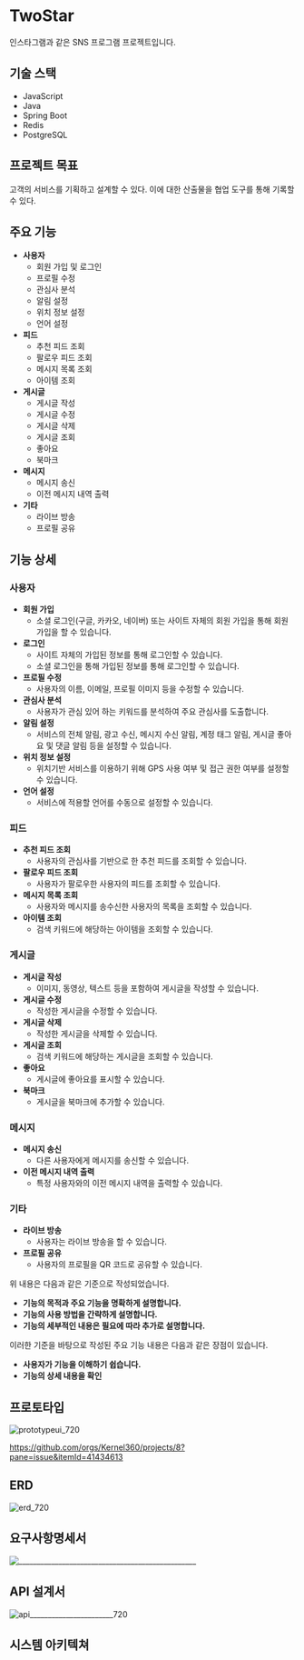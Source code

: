 # TwoStar

인스타그램과 같은 SNS 프로그램 프로젝트입니다.

## 기술 스택

* JavaScript
* Java 
* Spring Boot
* Redis
* PostgreSQL


## 프로젝트 목표

고객의 서비스를 기획하고 설계할 수 있다.
이에 대한 산출물을 협업 도구를 통해 기록할 수 있다.


## 주요 기능

* **사용자**
    * 회원 가입 및 로그인
    * 프로필 수정
    * 관심사 분석
    * 알림 설정
    * 위치 정보 설정
    * 언어 설정
* **피드**
    * 추천 피드 조회
    * 팔로우 피드 조회
    * 메시지 목록 조회
    * 아이템 조회
* **게시글**
    * 게시글 작성
    * 게시글 수정
    * 게시글 삭제
    * 게시글 조회
    * 좋아요
    * 북마크
* **메시지**
    * 메시지 송신
    * 이전 메시지 내역 출력
* **기타**
    * 라이브 방송
    * 프로필 공유

## 기능 상세

### 사용자

* **회원 가입**
    * 소셜 로그인(구글, 카카오, 네이버) 또는 사이트 자체의 회원 가입을 통해 회원 가입을 할 수 있습니다.
* **로그인**
    * 사이트 자체의 가입된 정보를 통해 로그인할 수 있습니다.
    * 소셜 로그인을 통해 가입된 정보를 통해 로그인할 수 있습니다.
* **프로필 수정**
    * 사용자의 이름, 이메일, 프로필 이미지 등을 수정할 수 있습니다.
* **관심사 분석**
    * 사용자가 관심 있어 하는 키워드를 분석하여 주요 관심사를 도출합니다.
* **알림 설정**
    * 서비스의 전체 알림, 광고 수신, 메시지 수신 알림, 계정 태그 알림, 게시글 좋아요 및 댓글 알림 등을 설정할 수 있습니다.
* **위치 정보 설정**
    * 위치기반 서비스를 이용하기 위해 GPS 사용 여부 및 접근 권한 여부를 설정할 수 있습니다.
* **언어 설정**
    * 서비스에 적용할 언어를 수동으로 설정할 수 있습니다.

### 피드

* **추천 피드 조회**
    * 사용자의 관심사를 기반으로 한 추천 피드를 조회할 수 있습니다.
* **팔로우 피드 조회**
    * 사용자가 팔로우한 사용자의 피드를 조회할 수 있습니다.
* **메시지 목록 조회**
    * 사용자와 메시지를 송수신한 사용자의 목록을 조회할 수 있습니다.
* **아이템 조회**
    * 검색 키워드에 해당하는 아이템을 조회할 수 있습니다.

### 게시글

* **게시글 작성**
    * 이미지, 동영상, 텍스트 등을 포함하여 게시글을 작성할 수 있습니다.
* **게시글 수정**
    * 작성한 게시글을 수정할 수 있습니다.
* **게시글 삭제**
    * 작성한 게시글을 삭제할 수 있습니다.
* **게시글 조회**
    * 검색 키워드에 해당하는 게시글을 조회할 수 있습니다.
* **좋아요**
    * 게시글에 좋아요를 표시할 수 있습니다.
* **북마크**
    * 게시글을 북마크에 추가할 수 있습니다.

### 메시지

* **메시지 송신**
    * 다른 사용자에게 메시지를 송신할 수 있습니다.
* **이전 메시지 내역 출력**
    * 특정 사용자와의 이전 메시지 내역을 출력할 수 있습니다.

### 기타

* **라이브 방송**
    * 사용자는 라이브 방송을 할 수 있습니다.
* **프로필 공유**
    * 사용자의 프로필을 QR 코드로 공유할 수 있습니다.


위 내용은 다음과 같은 기준으로 작성되었습니다.

* **기능의 목적과 주요 기능을 명확하게 설명합니다.**
* **기능의 사용 방법을 간략하게 설명합니다.**
* **기능의 세부적인 내용은 필요에 따라 추가로 설명합니다.**

이러한 기준을 바탕으로 작성된 주요 기능 내용은 다음과 같은 장점이 있습니다.

* **사용자가 기능을 이해하기 쉽습니다.**
* **기능의 상세 내용을 확인**

## 프로토타입

![prototypeui_720](https://github.com/Kernel360/boot-up1-twoStar/assets/91066575/ad9371fa-f18d-450e-be0c-504e1158f0fc)

https://github.com/orgs/Kernel360/projects/8?pane=issue&itemId=41434613

## ERD
![erd_720](https://github.com/Kernel360/boot-up1-twoStar/assets/91066575/fcc1e25c-45a6-4f3f-9b90-920b10025eeb)

## 요구사항명세서
![_________________________________________________](https://github.com/Kernel360/boot-up1-twoStar/assets/91066575/9037d812-351c-46d3-821b-500aa2f85c1b)

## API 설계서
![api_______________________720](https://github.com/Kernel360/boot-up1-twoStar/assets/91066575/aae03c8a-e554-4811-af14-2b15bc3c9668)

## 시스템 아키텍쳐






